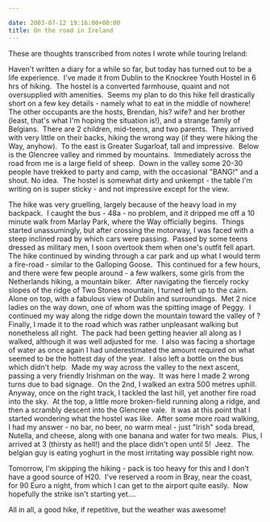 ```yaml
---

date: 2003-07-12 19:16:00+00:00
title: On the road in Ireland
---
```


These are thoughts transcribed from notes I wrote while touring Ireland:

Haven't written a diary for a while so far, but today has turned out to be a life experience.  I've made it from Dublin to the Knockree Youth Hostel in 6 hrs of hiking.  The hostel is a converted farmhouse, quaint and not oversupplied with amenities.  Seems my plan to do this hike fell drastically short on a few key details - namely what to eat in the middle of nowhere!  The other occupants are the hosts, Brendan, his? wife? and her brother (least, that's what I'm hoping the situation is!), and a strange family of Belgians.  There are 2 children, mid-teens, and two parents.  They arrived with very little on their backs, hiking the wrong way (if they were hiking the Way, anyhow).  To the east is Greater Sugarloaf, tall and impressive.  Below is the Glencree valley and rimmed by mountains.  Immediately across the road from me is a large field of sheep.  Down in the valley some 20-30 people have trekked to party and camp, with the occasional "BANG!" and a shout. No idea.  The hostel is somewhat dirty and unkempt - the table I'm writing on is super sticky - and not impressive except for the view.

The hike was very gruelling, largely because of the heavy load in my backpack.  I caught the bus - 48a - no problem, and it dripped me off a 10 minute walk from Marlay Park, where the Way officially begins.  Things started unassumingly, but after crossing the motorway, I was faced with a steep inclined road by which cars were passing.  Passed by some teens dressed as military men, I soon overtook them when one's outfit fell apart.  The hike continued by winding through a car park and up what I would term a fire-road - similar to the Galloping Goose.  This continued for a few hours, and there were few people around - a few walkers, some girls from the Netherlands hiking, a mountain biker.  After navigating the fiercely rocky slopes of the ridge of Two Stones mountain, I turned left up to the cairn.  Alone on top, with a fabulous view of Dublin and surroundings.  Met 2 nice ladies on the way down, one of whom was the spitting image of Peggy.  I continued my way along the ridge down the mountain toward the valley of ? Finally, I made it to the road which was rather unpleasant walking but nonetheless all right.  The pack had been getting heavier all along as I walked, although it was well adjusted for me.  I also was facing a shortage of water as once again I had underestimated the amount required on what seemed to be the hottest day of the year.  I also left a bottle on the bus which didn't help.  Made my way across the valley to the next ascent, passing a very friendly Irishman on the way.  It was here I made 2 wrong turns due to bad signage.  On the 2nd, I walked an extra 500 metres uphill.  Anyway, once on the right track, I tackled the last hill, yet another fire road into the sky.  At the top, a little more broken-field running along a ridge, and then a scrambly descent into the Glencree vale.  It was at this point that I started wondering what the hostel was like.  After some more road walking, I had my answer - no bar, no beer, no warm meal - just "Irish" soda bread, Nutella, and cheese, along with one banana and water for two meals.  Plus, I arrived at 3 (thirsty as hell!) and the place didn't open until 5!  Jeez.  The belgian guy is eating yoghurt in the most irritating way possible right now.

Tomorrow, I'm skipping the hiking - pack is too heavy for this and I don't have a good source of H20.  I've reserved a room in Bray, near the coast, for 90 Euro a night, from which I can get to the airport quite easily.  Now hopefully the strike isn't starting yet....

All in all, a good hike, if repetitive, but the weather was awesome!

